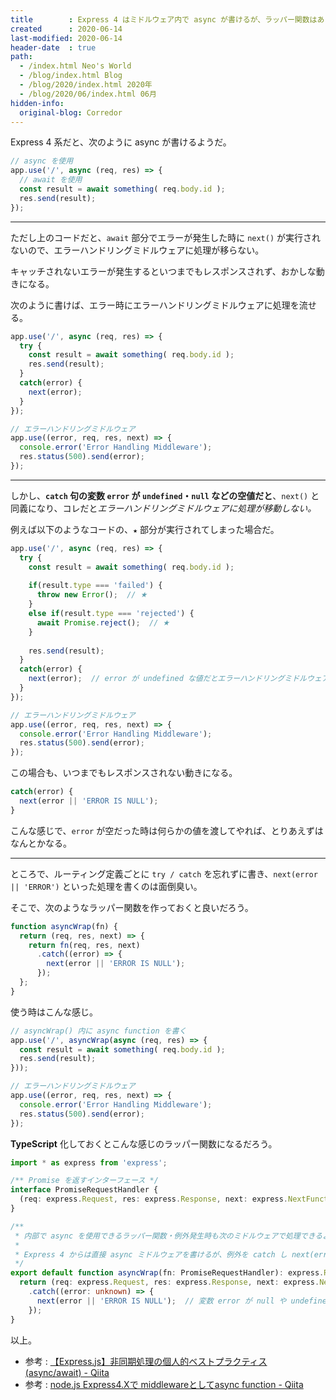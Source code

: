 ```yaml
---
title        : Express 4 はミドルウェア内で async が書けるが、ラッパー関数はあった方が良い
created      : 2020-06-14
last-modified: 2020-06-14
header-date  : true
path:
  - /index.html Neo's World
  - /blog/index.html Blog
  - /blog/2020/index.html 2020年
  - /blog/2020/06/index.html 06月
hidden-info:
  original-blog: Corredor
---
```


Express 4 系だと、次のように async が書けるようだ。

```javascript
// async を使用
app.use('/', async (req, res) => {
  // await を使用
  const result = await something( req.body.id );
  res.send(result);
});
```

---

ただし上のコードだと、`await` 部分でエラーが発生した時に `next()` が実行されないので、エラーハンドリングミドルウェアに処理が移らない。

キャッチされないエラーが発生するといつまでもレスポンスされず、おかしな動きになる。

次のように書けば、エラー時にエラーハンドリングミドルウェアに処理を流せる。

```javascript
app.use('/', async (req, res) => {
  try {
    const result = await something( req.body.id );
    res.send(result);
  }
  catch(error) {
    next(error);
  }
});

// エラーハンドリングミドルウェア
app.use((error, req, res, next) => {
  console.error('Error Handling Middleware');
  res.status(500).send(error);
});
```

---

しかし、**`catch` 句の変数 `error` が `undefined`・`null` などの空値だと**、`next()` と同義になり、コレだと*エラーハンドリングミドルウェアに処理が移動しない。*

例えば以下のようなコードの、`★` 部分が実行されてしまった場合だ。

```javascript
app.use('/', async (req, res) => {
  try {
    const result = await something( req.body.id );
    
    if(result.type === 'failed') {
      throw new Error();  // ★
    }
    else if(result.type === 'rejected') {
      await Promise.reject();  // ★
    }
    
    res.send(result);
  }
  catch(error) {
    next(error);  // error が undefined な値だとエラーハンドリングミドルウェアが呼ばれない
  }
});

// エラーハンドリングミドルウェア
app.use((error, req, res, next) => {
  console.error('Error Handling Middleware');
  res.status(500).send(error);
});
```

この場合も、いつまでもレスポンスされない動きになる。

```javascript
catch(error) {
  next(error || 'ERROR IS NULL');
}
```

こんな感じで、`error` が空だった時は何らかの値を渡してやれば、とりあえずはなんとかなる。

---

ところで、ルーティング定義ごとに `try / catch` を忘れずに書き、`next(error || 'ERROR')` といった処理を書くのは面倒臭い。

そこで、次のようなラッパー関数を作っておくと良いだろう。

```javascript
function asyncWrap(fn) {
  return (req, res, next) => {
    return fn(req, res, next)
      .catch((error) => {
        next(error || 'ERROR IS NULL');
      });
  };
}
```

使う時はこんな感じ。

```javascript
// asyncWrap() 内に async function を書く
app.use('/', asyncWrap(async (req, res) => {
  const result = await something( req.body.id );
  res.send(result);
}));

// エラーハンドリングミドルウェア
app.use((error, req, res, next) => {
  console.error('Error Handling Middleware');
  res.status(500).send(error);
});
```

**TypeScript** 化しておくとこんな感じのラッパー関数になるだろう。

```typescript
import * as express from 'express';

/** Promise を返すインターフェース */
interface PromiseRequestHandler {
  (req: express.Request, res: express.Response, next: express.NextFunction): Promise<unknown>;
}

/**
 * 内部で async を使用できるラッパー関数・例外発生時も次のミドルウェアで処理できるよう next() を呼ぶ
 * 
 * Express 4 からは直接 async ミドルウェアを書けるが、例外を catch し next(error) を明示的に呼ぶ必要があるため、ラッパー関数を用意した
 */
export default function asyncWrap(fn: PromiseRequestHandler): express.RequestHandler {
  return (req: express.Request, res: express.Response, next: express.NextFunction): Promise<unknown> => fn(req, res, next)
    .catch((error: unknown) => {
      next(error || 'ERROR IS NULL');  // 変数 error が null や undefined だとエラーミドルウェアに移動しないので適当な値を入れておく
    });
}
```

以上。

- 参考 : [【Express.js】非同期処理の個人的ベストプラクティス (async/await) - Qiita](https://qiita.com/yukin01/items/1a36606439123525dc6d)
- 参考 : [node.js Express4.Xで middlewareとしてasync function - Qiita](https://qiita.com/kenta8813/items/ca262edb0ffd2d5157e2)
